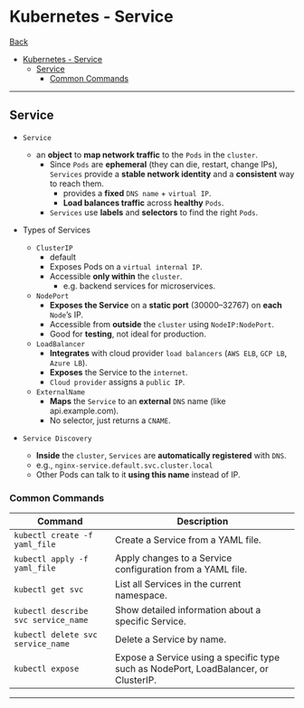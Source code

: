 # Kubernetes - Service

[Back](../../index.md)

- [Kubernetes - Service](#kubernetes---service)
  - [Service](#service)
    - [Common Commands](#common-commands)

---

## Service

- `Service`

  - an **object** to **map network traffic** to the `Pods` in the `cluster`.
    - Since `Pods` are **ephemeral** (they can die, restart, change IPs), `Services` provide a **stable network identity** and a **consistent** way to reach them.
      - provides a **fixed** `DNS name` + `virtual IP`.
      - **Load balances traffic** across **healthy** `Pods`.
    - `Services` use **labels** and **selectors** to find the right `Pods`.

- Types of Services

  - `ClusterIP`
    - default
    - Exposes Pods on a `virtual internal IP`.
    - Accessible **only within** the `cluster`.
      - e.g. backend services for microservices.
  - `NodePort`
    - **Exposes the Service** on a **static port** (30000–32767) on **each** `Node`’s IP.
    - Accessible from **outside** the `cluster` using `NodeIP:NodePort`.
    - Good for **testing**, not ideal for production.
  - `LoadBalancer`
    - **Integrates** with cloud provider `load balancers` (`AWS ELB`, `GCP LB`, `Azure LB`).
    - **Exposes** the Service to the `internet`.
    - `Cloud provider` assigns a `public IP`.
  - `ExternalName`
    - **Maps** the `Service` to an **external** `DNS` name (like api.example.com).
    - No selector, just returns a `CNAME`.

- `Service Discovery`
  - **Inside** the `cluster`, `Services` are **automatically registered** with `DNS`.
  - e.g., `nginx-service.default.svc.cluster.local`
  - Other Pods can talk to it **using this name** instead of IP.

### Common Commands

| Command                             | Description                                                                          |
| ----------------------------------- | ------------------------------------------------------------------------------------ |
| `kubectl create -f yaml_file`       | Create a Service from a YAML file.                                                   |
| `kubectl apply -f yaml_file`        | Apply changes to a Service configuration from a YAML file.                           |
| `kubectl get svc`                   | List all Services in the current namespace.                                          |
| `kubectl describe svc service_name` | Show detailed information about a specific Service.                                  |
| `kubectl delete svc service_name`   | Delete a Service by name.                                                            |
| `kubectl expose`                    | Expose a Service using a specific type such as NodePort, LoadBalancer, or ClusterIP. |

---

